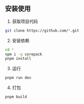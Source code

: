 ## 安装使用

1. 获取项目代码

```bash
git clone https://github.com/*.git
```

2. 安装依赖

```bash
cd *
npm i -g corepack
pnpm install
```

3. 运行

```bash
pnpm run dev
```

4. 打包

```bash
pnpm build
```
